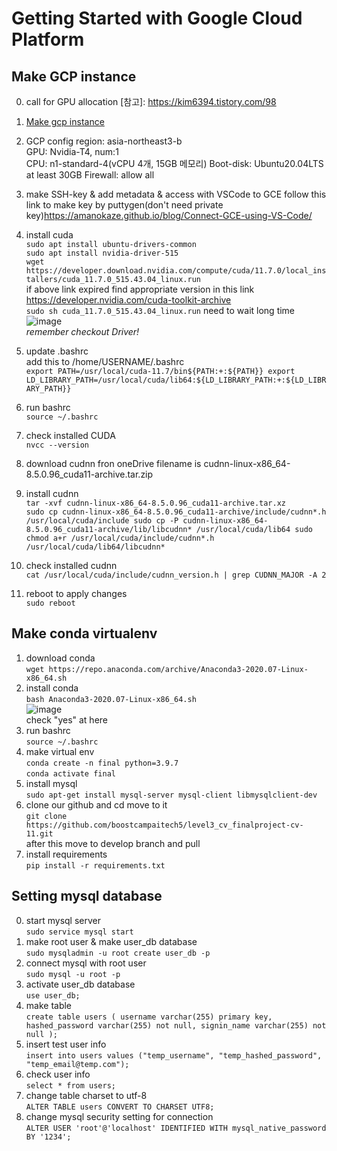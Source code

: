 # Getting Started with Google Cloud Platform

## Make GCP instance 
0. call for GPU allocation [참고]: https://kim6394.tistory.com/98  
1. [Make gcp instance](https://console.cloud.google.com/compute/instances)
2. GCP config
region: asia-northeast3-b  
GPU: Nvidia-T4, num:1  
CPU: n1-standard-4(vCPU 4개, 15GB 메모리)
Boot-disk: Ubuntu20.04LTS at least 30GB
Firewall: allow all

3. make SSH-key & add metadata & access with VSCode to GCE
follow this link to make key by puttygen(don't need private key)https://amanokaze.github.io/blog/Connect-GCE-using-VS-Code/

4. install cuda  
`sudo apt install ubuntu-drivers-common`  
`sudo apt install nvidia-driver-515`  
`wget https://developer.download.nvidia.com/compute/cuda/11.7.0/local_installers/cuda_11.7.0_515.43.04_linux.run`  
if above link expired find appropriate version in this link https://developer.nvidia.com/cuda-toolkit-archive  
`sudo sh cuda_11.7.0_515.43.04_linux.run` need to wait long time  
![image](https://github.com/boostcampaitech5/level3_cv_finalproject-cv-11/assets/58303938/06df2ae9-883b-4653-a30d-847de3a6a686)  
*remember checkout Driver!*
5. update .bashrc  
add this to /home/USERNAME/.bashrc  
`export PATH=/usr/local/cuda-11.7/bin${PATH:+:${PATH}}
export LD_LIBRARY_PATH=/usr/local/cuda/lib64:${LD_LIBRARY_PATH:+:${LD_LIBRARY_PATH}}`

6. run bashrc  
`source ~/.bashrc`  
7. check installed CUDA  
`nvcc --version`
8. download cudnn fron oneDrive
filename is cudnn-linux-x86_64-8.5.0.96_cuda11-archive.tar.zip
9. install cudnn  
`tar -xvf cudnn-linux-x86_64-8.5.0.96_cuda11-archive.tar.xz`  
`sudo cp cudnn-linux-x86_64-8.5.0.96_cuda11-archive/include/cudnn*.h /usr/local/cuda/include
sudo cp -P cudnn-linux-x86_64-8.5.0.96_cuda11-archive/lib/libcudnn* /usr/local/cuda/lib64
sudo chmod a+r /usr/local/cuda/include/cudnn*.h /usr/local/cuda/lib64/libcudnn*`
10. check installed cudnn  
`cat /usr/local/cuda/include/cudnn_version.h | grep CUDNN_MAJOR -A 2`
11. reboot to apply changes  
`sudo reboot`


## Make conda virtualenv  
1. download conda  
`wget https://repo.anaconda.com/archive/Anaconda3-2020.07-Linux-x86_64.sh`  
2. install conda  
`bash Anaconda3-2020.07-Linux-x86_64.sh`  
![image](https://github.com/boostcampaitech5/level3_cv_finalproject-cv-11/assets/58303938/af29ce0c-c5ed-4947-8116-eb96cc26dc4d)  
check "yes" at here  
3. run bashrc  
`source ~/.bashrc`  
4. make virtual env  
`conda create -n final python=3.9.7`  
`conda activate final`  
5. install mysql  
`sudo apt-get install mysql-server mysql-client libmysqlclient-dev`  
6. clone our github and cd move to it  
`git clone https://github.com/boostcampaitech5/level3_cv_finalproject-cv-11.git`  
after this move to develop branch and pull  
8. install requirements  
`pip install -r requirements.txt`  


## Setting mysql database  
0. start mysql server  
`sudo service mysql start`
1. make root user & make user_db database  
`sudo mysqladmin -u root create user_db -p`
2. connect mysql with root user  
`sudo mysql -u root -p`
3. activate user_db database  
`use user_db;`
4. make table  
`create table users (
        username varchar(255) primary key,
        hashed_password varchar(255) not null,
        signin_name varchar(255) not null
        );`
5. insert test user info  
`insert into users values ("temp_username", "temp_hashed_password", "temp_email@temp.com");`
7. check user info  
`select * from users;`
8. change table charset to utf-8  
`ALTER TABLE users CONVERT TO CHARSET UTF8;`  
9. change mysql security setting for connection  
`ALTER USER 'root'@'localhost' IDENTIFIED WITH mysql_native_password BY '1234';`
